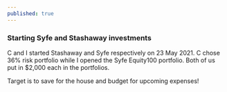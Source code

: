```yaml
---
published: true
---
```

### Starting Syfe and Stashaway investments

C and I started Stashaway and Syfe respectively on 23 May 2021. C chose 36% risk portfolio while I opened the Syfe Equity100 portfolio. Both of us put in $2,000 each in the portfolios.

Target is to save for the house and budget for upcoming expenses!
